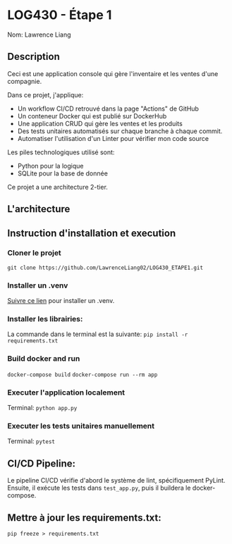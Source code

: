 # LOG430 - Étape 1
Nom: Lawrence Liang

## Description
Ceci est une application console qui gère l'inventaire et les ventes d'une compagnie. 

Dans ce projet, j'applique:
- Un workflow CI/CD retrouvé dans la page "Actions" de GitHub
- Un conteneur Docker qui est publié sur DockerHub
- Une application CRUD qui gère les ventes et les produits
- Des tests unitaires automatisés sur chaque branche à chaque commit.
- Automatiser l'utilisation d'un Linter pour vérifier mon code source

Les piles technologiques utilisé sont:
- Python pour la logique
- SQLite pour la base de donnée

Ce projet a une architecture 2-tier.

## L'architecture



## Instruction d'installation et execution

### Cloner le projet
`git clone https://github.com/LawrenceLiang02/LOG430_ETAPE1.git`

### Installer un .venv
[Suivre ce lien](https://packaging.python.org/en/latest/guides/installing-using-pip-and-virtual-environments/) pour installer un .venv.

### Installer les librairies:
La commande dans le terminal est la suivante: `pip install -r requirements.txt`

### Build docker and run
`docker-compose build`
`docker-compose run --rm app`

### Executer l'application localement

Terminal: `python app.py`

### Executer les tests unitaires manuellement

Terminal: `pytest`

## CI/CD Pipeline:

Le pipeline CI/CD vérifie d'abord le système de lint, spécifiquement PyLint. Ensuite, il exécute les tests dans `test_app.py`, puis il buildera le docker-compose. 

## Mettre à jour les requirements.txt:

`pip freeze > requirements.txt`